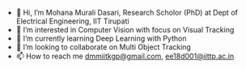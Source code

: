 - 👋 Hi, I’m Mohana Murali Dasari, Research Scholor (PhD) at Dept of Electrical Engineering, IIT Tirupati
- 👀 I’m interested in Computer Vision with focus on Visual Tracking
- 🌱 I’m currently learning Deep Learning with Python 
- 💞️ I’m looking to collaborate on Multi Object Tracking
- 📫 How to reach me dmmiitkgp@gmail.com, ee18d001@iittp.ac.in

<!---
dasari4321/dasari4321 is a ✨ special ✨ repository because its `README.md` (this file) appears on your GitHub profile.
You can click the Preview link to take a look at your changes.
--->
